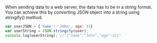 
  When sending data to a web server, the data has to be in a string format. You can achieve this by converting JSON object into a string using stringify() method.

  ```javascript
  var userJSON = {'name': 'John', age: 31}
  var userString = JSON.stringify(user);
  console.log(userString); //"{"name":"John","age":31}"
  ```
